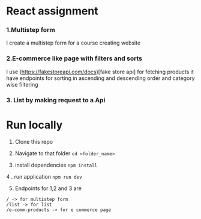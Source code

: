 # React assignment

### 1.Multistep form

I create a multistep form for a course creating website

### 2.E-commerce like page with filters and sorts

I use (https://fakestoreapi.com/docs)[fake store api] for fetching products it have endpoints for sorting in ascending and descending order and category wise filtering

### 3. List by making request to a Api

# Run locally

1. Clone this repo

2. Navigate to that folder
   `cd <folder_name>`

3. install dependencies
   `npm install`

4 . run application
`npm run dev`

5. Endpoints for 1,2 and 3 are

```
/ -> for multistep form
/list -> for list
/e-comm-products -> for e commerce page


```
